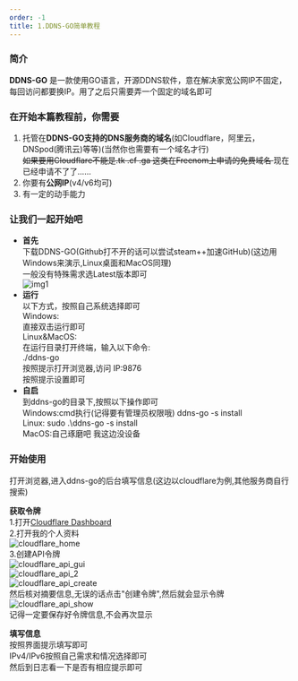 ```yaml
---
order: -1
title: 1.DDNS-GO简单教程
---
```


### 简介     
**DDNS-GO** 是一款使用GO语言，开源DDNS软件，意在解决家宽公网IP不固定，每回访问都要换IP。用了之后只需要弄一个固定的域名即可  

### 在开始本篇教程前，你需要  
1. 托管在**DDNS-GO支持的DNS服务商的域名**(如Cloudflare，阿里云，DNSpod(腾讯云)等等)(当然你也需要有一个域名才行)   
<s> 如果要用Cloudflare不能是.tk .cf .ga 这类在Freenom上申请的免费域名 </s> 现在已经申请不了了......  
2. 你要有**公网IP**(v4/v6均可)  
3. 有一定的动手能力   

### 让我们一起开始吧  
- **首先**  
下载DDNS-GO(Github打不开的话可以尝试steam++加速GitHub)(这边用Windows来演示,Linux桌面和MacOS同理)  
一般没有特殊需求选Latest版本即可   
![img1](https://img.yyyyt.top/vuepress/guide/someapp/DDNS-GO/DDNS-GO01.png)
- **运行**  
以下方式，按照自己系统选择即可   
Windows:   
直接双击运行即可   
Linux&MacOS:  
在运行目录打开终端，输入以下命令:  
./ddns-go    
按照提示打开浏览器,访问 IP:9876  
按照提示设置即可  
- **自启**  
到ddns-go的目录下,按照以下操作即可   
Windows:cmd执行(记得要有管理员权限哦) ddns-go -s install  
Linux:  sudo .\ddns-go -s install  
MacOS:自己琢磨吧 我这边没设备  

### 开始使用   
打开浏览器,进入ddns-go的后台填写信息(这边以cloudflare为例,其他服务商自行搜索)   

**获取令牌**  
1.打开[Cloudflare Dashboard](https://dash.cloudflare.com)  
2.打开我的个人资料  
![cloudflare_home](https://img.yyyyt.top/vuepress/guide/someapp/DDNS-GO/DDNS_GO_Cloudflare_account_home.png)  
3.创建API令牌  
![cloudflare_api_gui](https://img.yyyyt.top/vuepress/guide/someapp/DDNS-GO/DDNS_GO_Cloudflare_api_gui.png)  
![cloudflare_api_2](https://img.yyyyt.top/vuepress/guide/someapp/DDNS-GO/DDNS_GO_Cloudflare_api_2.png)  
![cloudflare_api_create](https://img.yyyyt.top/vuepress/guide/someapp/DDNS-GO/DDNS_GO_Cloudflare_api_create.png)  
然后核对摘要信息,无误的话点击"创建令牌",然后就会显示令牌  
![cloudflare_api_show](https://img.yyyyt.top/vuepress/guide/someapp/DDNS-GO/DDNS_GO_Cloudflare_api_show.png)  
记得一定要保存好令牌信息,不会再次显示  

**填写信息**  
按照界面提示填写即可  
IPv4/IPv6按照自己需求和情况选择即可  
然后到日志看一下是否有相应提示即可  